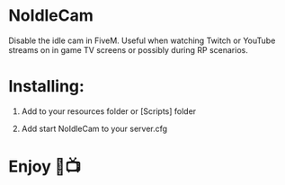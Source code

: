 # NoIdleCam

Disable the idle cam in FiveM. Useful when watching Twitch or YouTube streams on in game TV screens or possibly during RP scenarios.

# Installing:

1. Add to your resources folder or [Scripts] folder

2. Add start NoIdleCam to your server.cfg

# Enjoy 🥰📺

